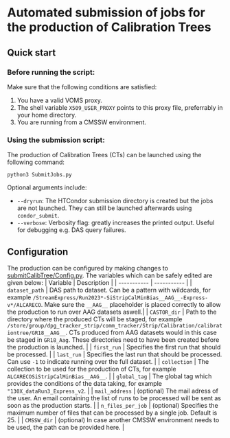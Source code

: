 # Automated submission of jobs for the production of Calibration Trees

## Quick start
### Before running the script:
Make sure that the following conditions are satisfied:
1. You have a valid VOMS proxy.
2. The shell variable `X509_USER_PROXY` points to this proxy file, preferrably in your home directory.
3. You are running from a CMSSW environment.

### Using the submission script:
The production of Calibration Trees (CTs) can be launched using the following command:
```
python3 SubmitJobs.py
```
Optional arguments include:
- `--dryrun`: The HTCondor submission directory is created but the jobs are not launched. They can still be launched afterwards using `condor_submit`.
- `--verbose`: Verbosity flag: greatly increases the printed output. Useful for debugging e.g. DAS query failures.

## Configuration
The production can be configured by making changes to [submitCalibTree/Config.py](./submitCalibTree/Config.py). The variables which can be safely edited are given below:
| Variable      | Description |
| ----------- | ----------- |
| `dataset_path` | DAS path to dataset. Can be a pattern with wildcards, for example `/StreamExpress/Run2023*-SiStripCalMinBias__AAG__-Express-v*/ALCARECO`. Make sure the `__AAG__` placeholder is placed correctly to allow the production to run over AAG datasets aswell.|
| `CASTOR_dir`   | Path to the directory where the produced CTs will be staged, for example `/store/group/dpg_tracker_strip/comm_tracker/Strip/Calibration/calibrationtree/GR18__AAG__`. CTs produced from AAG datasets would in this case be staged in `GR18_Aag`. These directories need to have been created before the production is launched. |
| `first_run` | Specifies the first run that should be processed. |
| `last_run` | Specifies the last run that should be processed. Can use `-1` to indicate running over the full dataset. |
| `collection` | The collection to be used for the production of CTs, for example `ALCARECOSiStripCalMinBias__AAG__`. |
| `global_tag` | The global tag which provides the conditions of the data taking, for example `"130X_dataRun3_Express_v2`. |
| `mail_address` | (optional) The mail adress of the user. An email containing the list of runs to be processed will be sent as soon as the production starts. |
| `n_files_per_job` | (optional) Specifies the maximum number of files that can be processed by a single job. Default is 25. |
| `CMSSW_dir` | (optional) In case another CMSSW environment needs to be used, the path can be provided here. |
